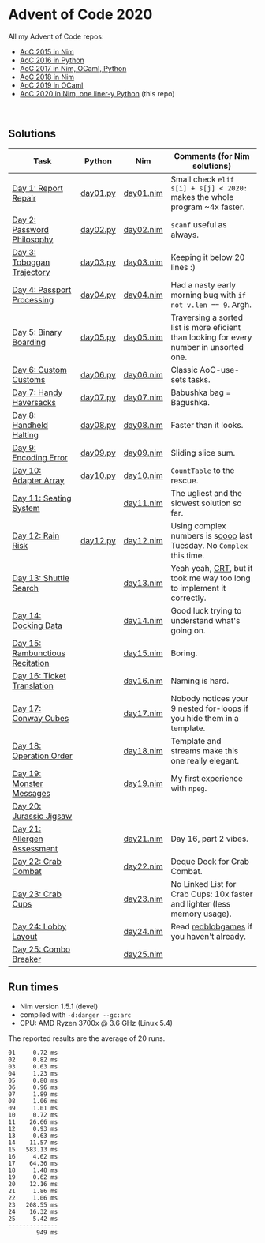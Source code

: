 # Advent of Code 2020

All my Advent of Code repos:

* [AoC 2015 in Nim](https://github.com/narimiran/advent_of_code_2015)
* [AoC 2016 in Python](https://github.com/narimiran/advent_of_code_2016)
* [AoC 2017 in Nim, OCaml, Python](https://github.com/narimiran/AdventOfCode2017)
* [AoC 2018 in Nim](https://github.com/narimiran/AdventOfCode2018)
* [AoC 2019 in OCaml](https://github.com/narimiran/AdventOfCode2019)
* [AoC 2020 in Nim, one liner-y Python](https://github.com/narimiran/AdventOfCode2020) (this repo)


&nbsp;


## Solutions



Task                                                                    | Python                      | Nim                        | Comments (for Nim solutions)
---                                                                     | ---                         | ---                        | ---
[Day 1: Report Repair](https://adventofcode.com/2020/day/1)             | [day01.py](python/day01.py) | [day01.nim](nim/day01.nim) | Small check `elif s[i] + s[j] < 2020:` makes the whole program ~4x faster.
[Day 2: Password Philosophy](https://adventofcode.com/2020/day/2)       | [day02.py](python/day02.py) | [day02.nim](nim/day02.nim) | `scanf` useful as always.
[Day 3: Toboggan Trajectory](https://adventofcode.com/2020/day/3)       | [day03.py](python/day03.py) | [day03.nim](nim/day03.nim) | Keeping it below 20 lines :)
[Day 4: Passport Processing](https://adventofcode.com/2020/day/4)       | [day04.py](python/day04.py) | [day04.nim](nim/day04.nim) | Had a nasty early morning bug with `if not v.len == 9`. Argh.
[Day 5: Binary Boarding](https://adventofcode.com/2020/day/5)           | [day05.py](python/day05.py) | [day05.nim](nim/day05.nim) | Traversing a sorted list is more eficient than looking for every number in unsorted one.
[Day 6: Custom Customs](https://adventofcode.com/2020/day/6)            | [day06.py](python/day06.py) | [day06.nim](nim/day06.nim) | Classic AoC-use-sets tasks.
[Day 7: Handy Haversacks](https://adventofcode.com/2020/day/7)          | [day07.py](python/day07.py) | [day07.nim](nim/day07.nim) | Babushka bag = Bagushka.
[Day 8: Handheld Halting](https://adventofcode.com/2020/day/8)          | [day08.py](python/day08.py) | [day08.nim](nim/day08.nim) | Faster than it looks.
[Day 9: Encoding Error](https://adventofcode.com/2020/day/9)            | [day09.py](python/day09.py) | [day09.nim](nim/day09.nim) | Sliding slice sum.
[Day 10: Adapter Array](https://adventofcode.com/2020/day/10)           | [day10.py](python/day10.py) | [day10.nim](nim/day10.nim) | `CountTable` to the rescue.
[Day 11: Seating System](https://adventofcode.com/2020/day/11)          |                             | [day11.nim](nim/day11.nim) | The ugliest and the slowest solution so far.
[Day 12: Rain Risk](https://adventofcode.com/2020/day/12)               | [day12.py](python/day12.py) | [day12.nim](nim/day12.nim) | Using complex numbers is s[o][1][o][2][o][3][o][4] last Tuesday. No `Complex` this time.
[Day 13: Shuttle Search](https://adventofcode.com/2020/day/13)          |                             | [day13.nim](nim/day13.nim) | Yeah yeah, [CRT](https://en.wikipedia.org/wiki/Chinese_remainder_theorem), but it took me way too long to implement it correctly.
[Day 14: Docking Data](https://adventofcode.com/2020/day/14)            |                             | [day14.nim](nim/day14.nim) | Good luck trying to understand what's going on.
[Day 15: Rambunctious Recitation](https://adventofcode.com/2020/day/15) |                             | [day15.nim](nim/day15.nim) | Boring.
[Day 16: Ticket Translation](https://adventofcode.com/2020/day/16)      |                             | [day16.nim](nim/day16.nim) | Naming is hard.
[Day 17: Conway Cubes](https://adventofcode.com/2020/day/17)            |                             | [day17.nim](nim/day17.nim) | Nobody notices your 9 nested for-loops if you hide them in a template.
[Day 18: Operation Order](https://adventofcode.com/2020/day/18)         |                             | [day18.nim](nim/day18.nim) | Template and streams make this one really elegant.
[Day 19: Monster Messages](https://adventofcode.com/2020/day/19)        |                             | [day19.nim](nim/day19.nim) | My first experience with `npeg`.
[Day 20: Jurassic Jigsaw](https://adventofcode.com/2020/day/20)         |                             |                            |
[Day 21: Allergen Assessment](https://adventofcode.com/2020/day/21)     |                             | [day21.nim](nim/day21.nim) | Day 16, part 2 vibes.
[Day 22: Crab Combat](https://adventofcode.com/2020/day/22)             |                             | [day22.nim](nim/day22.nim) | Deque Deck for Crab Combat.
[Day 23: Crab Cups](https://adventofcode.com/2020/day/23)               |                             | [day23.nim](nim/day23.nim) | No Linked List for Crab Cups: 10x faster and lighter (less memory usage).
[Day 24: Lobby Layout](https://adventofcode.com/2020/day/24)            |                             | [day24.nim](nim/day24.nim) | Read [redblobgames](https://www.redblobgames.com/grids/hexagons/) if you haven't already.
[Day 25: Combo Breaker](https://adventofcode.com/2020/day/25)           |                             | [day25.nim](nim/day25.nim) |



[1]: https://github.com/narimiran/advent_of_code_2016/blob/master/python/day_01.py
[2]: https://github.com/narimiran/advent_of_code_2016/blob/master/python/day_02.py
[3]: https://github.com/narimiran/AdventOfCode2017/blob/master/nim/day19.nim
[4]: https://github.com/narimiran/AdventOfCode2017/blob/master/python/day22.py



## Run times

* Nim version 1.5.1 (devel)
* compiled with `-d:danger --gc:arc`
* CPU: AMD Ryzen 3700x @ 3.6 GHz (Linux 5.4)

The reported results are the average of 20 runs.

```
01     0.72 ms
02     0.82 ms
03     0.63 ms
04     1.23 ms
05     0.80 ms
06     0.96 ms
07     1.89 ms
08     1.06 ms
09     1.01 ms
10     0.72 ms
11    26.66 ms
12     0.93 ms
13     0.63 ms
14    11.57 ms
15   583.13 ms
16     4.62 ms
17    64.36 ms
18     1.48 ms
19     0.62 ms
20    12.16 ms
21     1.86 ms
22     1.06 ms
23   208.55 ms
24    16.32 ms
25     5.42 ms
--------------
        949 ms
```
